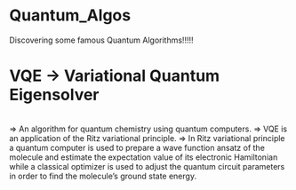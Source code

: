 # Quantum_Algos
Discovering some famous Quantum Algorithms!!!!!

<h1>VQE -> Variational Quantum Eigensolver</h1>  
<br>  
=> An algorithm for quantum chemistry using quantum computers.  
=> VQE is an application of the Ritz variational principle.   
=> In  Ritz variational principle a  quantum computer is used to prepare a wave function ansatz of the molecule  
   and estimate the expectation value of its electronic Hamiltonian while a classical optimizer is used to adjust  
   the quantum circuit parameters in order to find the molecule’s ground state energy.  

